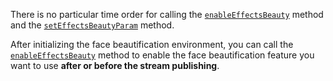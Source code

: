 <div class="mk-hint">

There is no particular time order for calling the [`enableEffectsBeauty`](@enableEffectsBeauty) method and the [`setEffectsBeautyParam`](@setEffectsBeautyParam) method.
</div>

After initializing the face beautification environment, you can call the [`enableEffectsBeauty`](@enableEffectsBeauty) method to enable the face beautification feature you want to use **after or before the stream publishing**.




